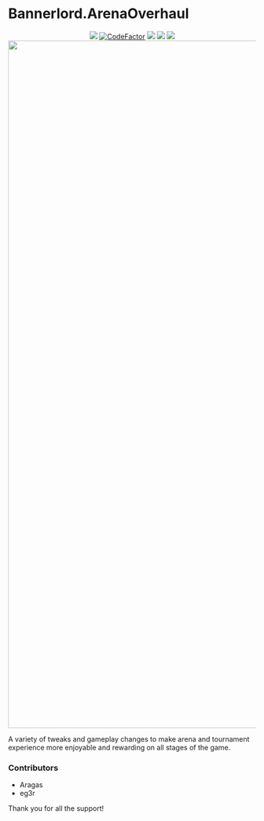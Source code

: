# Bannerlord.ArenaOverhaul
<p align="center">
        <a href="https://github.com/XAMPPRocky/tokei#tokei-時計"><img src="https://tokei.rs/b1/github/artifixer/Bannerlord.ArenaOverhaul?category=code" /></a>        
        <a href="https://www.codefactor.io/repository/github/Bannerhaul/bannerlord.ArenaOverhaul">
        <img src="https://www.codefactor.io/repository/github/Bannerhaul/bannerlord.ArenaOverhaul/badge?s=f163b98709f885a36702dbef30f7bbfcd35c3b19" alt="CodeFactor" /></a>
        <a href="https://www.nexusmods.com/mountandblade2bannerlord/mods/3477" alt="Nexus Arena Overhaul">
        <img src="https://img.shields.io/badge/Nexus-Arena%20Overhaul-yellow.svg" /></a>  
        <a href="https://www.nexusmods.com/mountandblade2bannerlord/mods/3477" alt="Arena Overhaul">
        <img src="https://img.shields.io/endpoint?url=https%3A%2F%2Fnexusmods-version-pzk4e0ejol6j.runkit.sh%3FgameId%3Dmountandblade2bannerlord%26modId%3D3477" /></a>
        <a href="https://www.nexusmods.com/mountandblade2bannerlord/mods/3477" alt="Nexus Arena Overhaul">
        <img src="https://img.shields.io/endpoint?url=https%3A%2F%2Fnexusmods-downloads-ayuqql60xfxb.runkit.sh%2F%3Ftype%3Dtotal%26gameId%3D3174%26modId%3D3477" /></a>
        </br>
        <img src="https://staticdelivery.nexusmods.com/mods/3174/images/3477/3477-1639152436-25254109.png" width="1400">         
</p>

A variety of tweaks and gameplay changes to make arena and tournament experience more enjoyable and rewarding on all stages of the game.

### Contributors 
- Aragas
- eg3r

Thank you for all the support!
